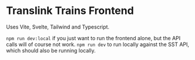 # Translink Trains Frontend

Uses Vite, Svelte, Tailwind and Typescript.

`npm run dev:local` if you just want to run the frontend alone, but the API calls will of course not work.
`npm run dev` to run locally against the SST API, which should also be running locally.
